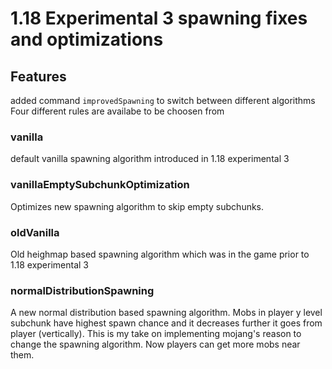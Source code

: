 # 1.18 Experimental 3 spawning fixes and optimizations
## Features
added command `improvedSpawning` to switch between different algorithms 
Four different rules are availabe to be choosen from
### vanilla
default vanilla spawning algorithm introduced in 1.18 experimental 3
### vanillaEmptySubchunkOptimization
Optimizes new spawning algorithm to skip empty subchunks.
### oldVanilla
Old heighmap based spawning algorithm which was in the game prior to 1.18 experimental 3
### normalDistributionSpawning
A new normal distribution based spawning algorithm. Mobs in player y level subchunk have highest spawn chance and it decreases further it goes from player (vertically).
This is my take on implementing mojang's reason to change the spawning algorithm. Now players can get more mobs near them. 
